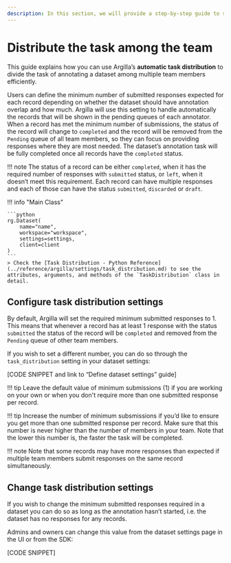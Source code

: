 ```yaml
---
description: In this section, we will provide a step-by-step guide to show how to distribute the annotation task among team members.
---
```


# Distribute the task among the team

This guide explains how you can use Argilla’s **automatic task distribution** to divide the task of annotating a dataset among multiple team members efficiently.

Users can define the minimum number of submitted responses expected for each record depending on whether the dataset should have annotation overlap and how much. Argilla will use this setting to handle automatically the records that will be shown in the pending queues of each annotator. When a record has met the minimum number of submissions, the status of the record will change to `completed` and the record will be removed from the `Pending` queue of all team members, so they can focus on providing responses where they are most needed. The dataset’s annotation task will be fully completed once all records have the `completed` status.

!!! note
    The status of a record can be either `completed`, when it has the required number of responses with `submitted` status, or `left`, when it doesn’t meet this requirement.
    Each record can have multiple responses and each of those can have the status `submitted`, `discarded` or `draft`.

!!! info "Main Class"

    ```python
    rg.Dataset(
        name="name",
        workspace="workspace",
        settings=settings,
        client=client
    )
    ```
    > Check the [Task Distribution - Python Reference](../reference/argilla/settings/task_distribution.md) to see the attributes, arguments, and methods of the `TaskDistribution` class in detail.

## Configure task distribution settings

By default, Argilla will set the required minimum submitted responses to 1. This means that whenever a record has at least 1 response with the status `submitted` the status of the record will be `completed` and removed from the `Pending` queue of other team members.

If you wish to set a different number, you can do so through the `task_distribution` setting in your dataset settings:

[CODE SNIPPET and link to “Define dataset settings” guide]

!!! tip
    Leave the default value of minimum submissions (1) if you are working on your own or when you don't require more than one submitted response per record.

!!! tip
    Increase the number of minimum subsmissions if you’d like to ensure you get more than one submitted response per record. Make sure that this number is never higher than the number of members in your team. Note that the lower this number is, the faster the task will be completed.

!!! note
    Note that some records may have more responses than expected if multiple team members submit responses on the same record simultaneously.

## Change task distribution settings

If you wish to change the minimum submitted responses required in a dataset you can do so as long as the annotation hasn’t started, i.e. the dataset has no responses for any records.

Admins and owners can change this value from the dataset settings page in the UI or from the SDK:

[CODE SNIPPET]